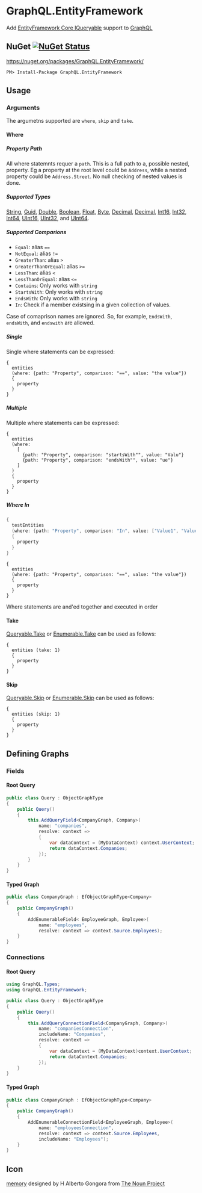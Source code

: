 # GraphQL.EntityFramework

Add [EntityFramework Core IQueryable](https://docs.microsoft.com/en-us/dotnet/api/microsoft.entityframeworkcore.dbset-1.system-linq-iqueryable-provider) support to [GraphQL](https://github.com/graphql-dotnet/graphql-dotnet)

## NuGet [![NuGet Status](http://img.shields.io/nuget/v/GraphQL.EntityFramework.svg?longCache=true&style=flat)](https://www.nuget.org/packages/GraphQL.EntityFramework/)

https://nuget.org/packages/GraphQL.EntityFramework/

    PM> Install-Package GraphQL.EntityFramework


## Usage


### Arguments

The argumetns supported are `where`, `skip` and `take`.

#### Where

##### Property Path

All where statemnts requer a `path`. This is a full path to a, possible nested, property. Eg a property at the root level could be `Address`, while a nested property could be `Address.Street`.  No null checking of nested  values is done.

##### Supported Types

[String](https://docs.microsoft.com/en-us/dotnet/api/system.string), [Guid](https://docs.microsoft.com/en-us/dotnet/api/system.guid), [Double](https://docs.microsoft.com/en-us/dotnet/api/system.double), [Boolean](https://docs.microsoft.com/en-us/dotnet/api/system.boolean), [Float](https://docs.microsoft.com/en-us/dotnet/api/system.float), [Byte](https://docs.microsoft.com/en-us/dotnet/api/system.byte),  [Decimal](https://docs.microsoft.com/en-us/dotnet/api/system.decimal), [Decimal](https://docs.microsoft.com/en-us/dotnet/api/system.decimal), [Int16](https://docs.microsoft.com/en-us/dotnet/api/system.int16), [Int32](https://docs.microsoft.com/en-us/dotnet/api/system.int32), [Int64](https://docs.microsoft.com/en-us/dotnet/api/system.int64), [UInt16](https://docs.microsoft.com/en-us/dotnet/api/system.uint16), [UInt32](https://docs.microsoft.com/en-us/dotnet/api/system.uint32), and [UInt64](https://docs.microsoft.com/en-us/dotnet/api/system.uint64).

##### Supported Comparions

 * `Equal`: alias `==`
 * `NotEqual`: alias `!=`
 * `GreaterThan`: alias `>`
 * `GreaterThanOrEqual`: alias `>=`
 * `LessThan`: alias `<`
 * `LessThanOrEqual`: alias `<=`
 * `Contains`: Only works with `string`
 * `StartsWith`: Only works with `string`
 * `EndsWith`: Only works with `string`
 * `In`: Check if a member existsing in a given collection of values.

Case of comaprison names are ignored. So, for example, `EndsWith`, `endsWith`, and `endswith` are  allowed.

##### Single

Single where statements can be expressed:

```
{
  entities 
  (where: {path: "Property", comparison: "==", value: "the value"})
  {
    property
  }
}
```

##### Multiple

Multiple where statements can be expressed:

```
{
  entities
  (where:
    [
      {path: "Property", comparison: "startsWith"", value: "Valu"}
      {path: "Property", comparison: "endsWith"", value: "ue"}
    ]
  )
  {
    property
  }
}
```

##### Where In

```c#
{
  testEntities
  (where: {path: "Property", comparison: "In", value: ["Value1", "Value2"]})
  {
    property
  }
}
```

```
{
  entities 
  (where: {path: "Property", comparison: "==", value: "the value"})
  {
    property
  }
}
```

Where statements are and'ed together and executed in order


#### Take

[Queryable.Take](https://msdn.microsoft.com/en-us/library/bb300906(v=vs.110).aspx) or 
[Enumerable.Take](https://msdn.microsoft.com/en-us/library/bb503062.aspx) can be used as follows:

```
{
  entities (take: 1)
  {
    property
  }
}
```



#### Skip

[Queryable.Skip](https://msdn.microsoft.com/en-us/library/bb357513.aspx) or 
[Enumerable.Skip](https://msdn.microsoft.com/en-us/library/bb358985.aspx) can be used as follows:

```
{
  entities (skip: 1)
  {
    property
  }
}
```


## Defining Graphs

### Fields

#### Root Query

```c#
public class Query : ObjectGraphType
{
    public Query()
    {
        this.AddQueryField<CompanyGraph, Company>(
            name: "companies",
            resolve: context =>
            {
                var dataContext = (MyDataContext) context.UserContext;
                return dataContext.Companies;
            });
        }
    }
}
```

#### Typed Graph

```c#
public class CompanyGraph : EfObjectGraphType<Company>
{
    public CompanyGraph()
    {
        AddEnumerableField< EmployeeGraph, Employee>(
            name: "employees",
            resolve: context => context.Source.Employees);
    }
}
```

### Connections

#### Root Query

```c#
using GraphQL.Types;
using GraphQL.EntityFramework;

public class Query : ObjectGraphType
{
    public Query()
    {
        this.AddQueryConnectionField<CompanyGraph, Company>(
            name: "companiesConnection",
            includeName: "Companies",
            resolve: context =>
            {
                var dataContext = (MyDataContext)context.UserContext;
                return dataContext.Companies;
            });
    }
}
```

#### Typed Graph

```c#
public class CompanyGraph : EfObjectGraphType<Company>
{
    public CompanyGraph()
    {
        AddEnumerableConnectionField<EmployeeGraph, Employee>(
            name: "employeesConnection",
            resolve: context => context.Source.Employees,
            includeName: "Employees");
    }
}
```


## Icon

<a href="https://thenounproject.com/term/database/1631008/" target="_blank">memory</a> designed by H Alberto Gongora from [The Noun Project](https://thenounproject.com)